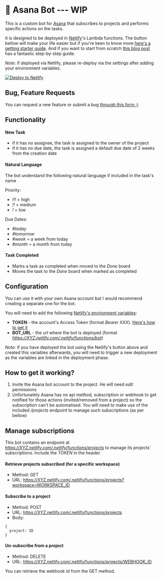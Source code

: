 # 🤖 Asana Bot --- WIP

This is a custom bot for [Asana](https://asana.com) that subscribes to projects and performs specific actions on the tasks.

It is designed to be deployed in [Netlify](https://netlify.com)'s Lambda functions. The button bellow will make your life easier but if you're keen to know more [here's a getting starter guide](https://www.netlify.com/docs/). And if you want to start from scratch [this blog post](https://travishorn.com/netlify-lambda-functions-from-scratch-1186f61c659e) has a fantastic step-by-step guide.

_Note:_ if deployed via Netlify, please re-deploy via the settings after adding your environment variables.

[![Deploy to Netlify](https://www.netlify.com/img/deploy/button.svg)](https://app.netlify.com/start/deploy?repository=https://github.com/rubengarciam/asana-bot)

## Bug, Feature Requests

You can request a new feature or submit a bug [through this form :)](https://form.asana.com?hash=5df822d4a56d6e20a4c50ee2bc85f690708f11eb080301a64233c16f9d457e38&id=1111668747986179)

## Functionality

#### New Task

- if it has no assignee, the task is assigned to the owner of the project
- if it has no due date, the task is assigned a default due date of 2 weeks from the creation date

#### Natural Language

The bot understand the following natural language if included in the task's name

Priority:
- _!!!_ = high
- _!!_ = medium
- _!_ = low

Due Dates:
- _#today_
- _#tomorrow_
- _#week_ = a week from today
- _#month_ = a month from today

#### Task Completed

- Marks a task as completed when moved to the _Done_ board
- Moves the task to the _Done_ board when marked as completed

## Configuration

You can use it with your own Asana account but I would recommend creating a separate one for the bot.

You will need to add the following [Netlify's environment variables](https://www.netlify.com/docs/continuous-deployment/#build-environment-variables):

- **TOKEN** - the account's Access Token (format _Bearer XXX_). [Here's how to get it](https://asana.com/guide/help/api/api)
- **BOT_URL** - the url where the bot is deployed (format _https://XYZ.netlify.com/.netlify/functions/bot_)

_Note:_ if you have deployed the bot using the Netlify's button above and created this variables afterwards, you will need to trigger a new deployment as the variables are linked in the deployment phase.

## How to get it working?

1. Invite the Asana bot account to the project. He will need _edit_ permissions
2. Unfortunately Asana has no api method, subscription or webhook to get notified for those actions (invited/removed from a project) so the subscription can't be automatised. You will need to make use of the included _/projects_ endpoint to manage such subscriptions (as per bellow)

## Manage subscriptions

This bot contains an endpoint at _https://XYZ.netlify.com/.netlify/functions/projects_ to manage its projects' subscriptions. Include the _TOKEN_ in the header.

#### Retrieve projects subscribed (for a specific workspace)

- Method: GET
- URL: https://XYZ.netlify.com/.netlify/functions/projects?workspace=WORKSPACE_ID

#### Subscribe to a project

- Method: POST
- URL: https://XYZ.netlify.com/.netlify/functions/projects
- Body:

```
{
  project: ID
}
```

#### Un-subscribe from a project

- Method: DELETE
- URL: https://XYZ.netlify.com/.netlify/functions/projects/WEBHOOK_ID

You can retrieve the webhook id from the GET method.
